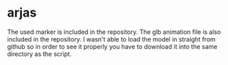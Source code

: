 # arjas
The used marker is included in the repository.
The glb animation file is also included in the repository. 
I wasn't able to load the model in straight from github so in order to see it properly you have to download it into the same directory as the script.

